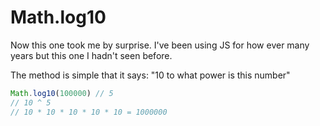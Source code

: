 # Math.log10

Now this one took me by surprise. I've been using JS for how ever many years but this one I hadn't seen before.

The method is simple that it says: "10 to what power is this number"

```javascript
Math.log10(100000) // 5
// 10 ^ 5
// 10 * 10 * 10 * 10 * 10 = 1000000
```

